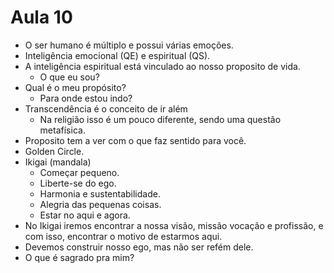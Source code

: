 # Aula 10

* O ser humano é múltiplo e possui várias emoções.
* Inteligência emocional (QE) e espiritual (QS).
* A inteligência espiritual está vinculado ao nosso proposito de vida.
  * O que eu sou?
* Qual é o meu propósito?
  * Para onde estou indo?
* Transcendência é o conceito de ir além
  * Na religião isso é um pouco diferente, sendo uma questão metafísica.
* Proposito tem a ver com o que faz sentido para você.
* Golden Circle.
* Ikigai (mandala)
  * Começar pequeno.
  * Liberte-se do ego.
  * Harmonia e sustentabilidade.
  * Alegria das pequenas coisas.
  * Estar no aqui e agora.
* No Ikigai iremos encontrar a nossa visão, missão vocação e profissão, e com isso, encontrar o motivo de estarmos aqui.
* Devemos construir nosso ego, mas não ser refém dele.
* O que é sagrado pra mim?